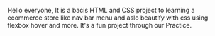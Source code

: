 Hello everyone, It is a bacis HTML  and CSS project to learning a ecommerce store like nav bar menu and aslo beautify with css using flexbox hover and more.
It's a fun project through our Practice.
